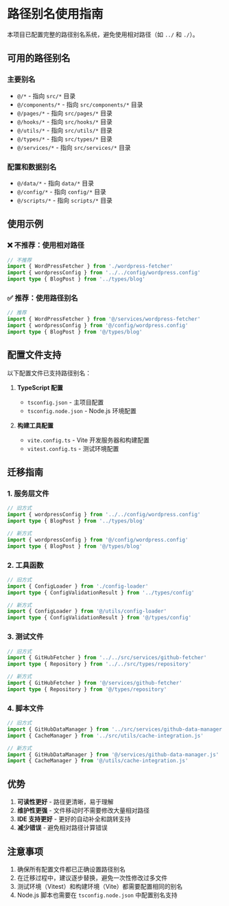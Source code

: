 # 路径别名使用指南

本项目已配置完整的路径别名系统，避免使用相对路径（如 `../` 和 `./`）。

## 可用的路径别名

### 主要别名
- `@/*` - 指向 `src/*` 目录
- `@/components/*` - 指向 `src/components/*` 目录
- `@/pages/*` - 指向 `src/pages/*` 目录
- `@/hooks/*` - 指向 `src/hooks/*` 目录
- `@/utils/*` - 指向 `src/utils/*` 目录
- `@/types/*` - 指向 `src/types/*` 目录
- `@/services/*` - 指向 `src/services/*` 目录

### 配置和数据别名
- `@/data/*` - 指向 `data/*` 目录
- `@/config/*` - 指向 `config/*` 目录
- `@/scripts/*` - 指向 `scripts/*` 目录

## 使用示例

### ❌ 不推荐：使用相对路径
```typescript
// 不推荐
import { WordPressFetcher } from './wordpress-fetcher'
import { wordpressConfig } from '../../config/wordpress.config'
import type { BlogPost } from '../types/blog'
```

### ✅ 推荐：使用路径别名
```typescript
// 推荐
import { WordPressFetcher } from '@/services/wordpress-fetcher'
import { wordpressConfig } from '@/config/wordpress.config'
import type { BlogPost } from '@/types/blog'
```

## 配置文件支持

以下配置文件已支持路径别名：

1. **TypeScript 配置**
   - `tsconfig.json` - 主项目配置
   - `tsconfig.node.json` - Node.js 环境配置

2. **构建工具配置**
   - `vite.config.ts` - Vite 开发服务器和构建配置
   - `vitest.config.ts` - 测试环境配置

## 迁移指南

### 1. 服务层文件
```typescript
// 旧方式
import { wordpressConfig } from '../../config/wordpress.config'
import type { BlogPost } from '../types/blog'

// 新方式
import { wordpressConfig } from '@/config/wordpress.config'
import type { BlogPost } from '@/types/blog'
```

### 2. 工具函数
```typescript
// 旧方式
import { ConfigLoader } from './config-loader'
import type { ConfigValidationResult } from '../types/config'

// 新方式
import { ConfigLoader } from '@/utils/config-loader'
import type { ConfigValidationResult } from '@/types/config'
```

### 3. 测试文件
```typescript
// 旧方式
import { GitHubFetcher } from '../../src/services/github-fetcher'
import type { Repository } from '../../src/types/repository'

// 新方式
import { GitHubFetcher } from '@/services/github-fetcher'
import type { Repository } from '@/types/repository'
```

### 4. 脚本文件
```typescript
// 旧方式
import { GitHubDataManager } from '../src/services/github-data-manager.js'
import { CacheManager } from '../src/utils/cache-integration.js'

// 新方式
import { GitHubDataManager } from '@/services/github-data-manager.js'
import { CacheManager } from '@/utils/cache-integration.js'
```

## 优势

1. **可读性更好** - 路径更清晰，易于理解
2. **维护性更强** - 文件移动时不需要修改大量相对路径
3. **IDE 支持更好** - 更好的自动补全和跳转支持
4. **减少错误** - 避免相对路径计算错误

## 注意事项

1. 确保所有配置文件都已正确设置路径别名
2. 在迁移过程中，建议逐步替换，避免一次性修改过多文件
3. 测试环境（Vitest）和构建环境（Vite）都需要配置相同的别名
4. Node.js 脚本也需要在 `tsconfig.node.json` 中配置别名支持
